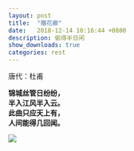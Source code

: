 ```yaml
---
layout: post
title:  "赠花卿"
date:   2018-12-14 10:16:44 +0800
description: 偷得半日闲
show_downloads: true
categories: rest
---
```

唐代：杜甫

**锦城丝管日纷纷，**  
**半入江风半入云。**  
**此曲只应天上有，**  
**人间能得几回闻。**  

![](https://images.unsplash.com/photo-1523540451401-62a9b7d94b02?ixlib=rb-1.2.1&ixid=eyJhcHBfaWQiOjEyMDd9&auto=format&fit=crop&w=1951&q=80)